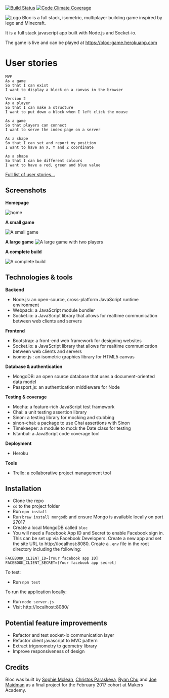 [![Build Status](https://travis-ci.org/joemaidman/bloc.svg?branch=master)](https://travis-ci.org/joemaidman/bloc) [![Code Climate Coverage](https://codeclimate.com/github/joemaidman/bloc/badges/coverage.svg)](https://codeclimate.com/github/joemaidman/bloc)

![Logo](https://github.com/joemaidman/bloc/blob/master/screenshots/logo.png)
Bloc is a full stack, isometric, multiplayer building game inspired by lego and Minecraft.

It is a full stack javascript app built with Node.js and Socket-io.

The game is live and can be played at https://bloc-game.herokuapp.com


# User stories
```
MVP
As a game
So that I can exist
I want to display a block on a canvas in the browser

Version 2
As a player
So that I can make a structure
I want to put down a block when I left click the mouse

As a game
So that players can connect
I want to serve the index page on a server

As a shape
So that I can set and report my position
I want to have an X, Y and Z coordinate

As a shape
So that I can be different colours
I want to have a red, green and blue value
```
[Full list of user stories...](https://github.com/joemaidman/bloc/blob/master/user-stories.md)

## Screenshots
**Homepage**

![home](https://github.com/joemaidman/bloc/blob/master/screenshots/home.png)

**A small game**

![A small game](https://github.com/joemaidman/bloc/blob/master/screenshots/small.png)

**A large game**
![A large game with two players](https://github.com/joemaidman/bloc/blob/master/screenshots/large.png)

**A complete build**

![A complete build](https://github.com/joemaidman/bloc/blob/master/screenshots/complete.png)

## Technologies & tools
**Backend**
- Node.js: an open-source, cross-platform JavaScript runtime environment
- Webpack: a JavaScript module bundler
- Socket.io: a JavaScript library that allows for realtime communication between web clients and servers

**Frontend**
- Bootstrap: a front-end web framework for designing websites
- Socket.io: a JavaScript library that allows for realtime communication between web clients and servers
- isomer.js : an isometric graphics library for HTML5 canvas

**Database & authentication**
- MongoDB: an open source database that uses a document-oriented data model
- Passport.js: an authentication middleware for Node

**Testing & coverage**
- Mocha: a feature-rich JavaScript test framework
- Chai: a unit testing assertion library
- Sinon: a testing library for mocking and stubbing
- sinon-chai: a package to use Chai assertions with Sinon
- Timekeeper: a module to mock the Date class for testing
- Istanbul: a JavaScript code coverage tool

**Deployment**
- Heroku

**Tools**
- Trello: a collaborative project management tool

## Installation
- Clone the repo
- `cd` to the project folder
- Run `npm install`
- Run `brew install mongodb` and ensure Mongo is available locally on port 27017
- Create a local MongoDB called `bloc`
- You will need a Facebook App ID and Secret to enable Facebook sign in. This can be set up via Facebook Developers. Create a new app and set the site URL to http://localhost:8080. Create a `.env` file in the root directory including the following:
```
FACEBOOK_CLIENT_ID=[Your facebook app ID]
FACEBOOK_CLIENT_SECRET=[Your facebook app secret]
```

To test:
- Run `npm test`

To run the application locally:
- Run `node server.js`
- Visit http://localhost:8080/

## Potential feature improvements
* Refactor and test socket-io communication layer
* Refactor client javascript to MVC pattern
* Extract trigonometry to geometry library
* Improve responsiveness of design

## Credits
Bloc was built by [Sophie Mclean](https://github.com/Sophie5), [Christos Paraskeva](https://github.com/Christos-Paraskeva), [Ryan Chu](https://github.com/azntastic) and [Joe Maidman](https://github.com/joemaidman) as a final project for the February 2017 cohort at Makers Academy.
